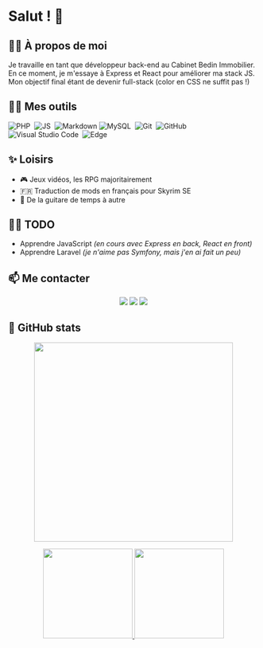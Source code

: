 # Salut ! 👋

## 👨‍💼 À propos de moi
Je travaille en tant que développeur back-end au Cabinet Bedin Immobilier. </br>
En ce moment, je m'essaye à Express et React pour améliorer ma stack JS. </br>
Mon objectif final étant de devenir full-stack (color en CSS ne suffit pas !)

## 👨‍💻 Mes outils
![PHP](https://img.shields.io/badge/php-%23777BB4.svg?style=for-the-badge&logo=php&logoColor=white)&nbsp;
![JS](https://img.shields.io/badge/JavaScript-F7DF1E?style=for-the-badge&logo=javascript&logoColor=black)&nbsp;
![Markdown](https://img.shields.io/badge/Markdown-%23000000.svg?style=for-the-badge&logo=markdown&logoColor=white)
![MySQL](https://img.shields.io/badge/MySQL-4479A1?style=for-the-badge&logo=mysql&logoColor=fff)&nbsp;
![Git](https://img.shields.io/badge/git-%23F05033.svg?style=for-the-badge&logo=git&logoColor=white)&nbsp;
![GitHub](https://img.shields.io/badge/github-%23121011.svg?style=for-the-badge&logo=github&logoColor=white)&nbsp;
![Visual Studio Code](https://custom-icon-badges.demolab.com/badge/Visual%20Studio%20Code-0078d7.svg?style=for-the-badge&logo=vsc&logoColor=white)&nbsp;
![Edge](https://img.shields.io/badge/Edge-0078D7?style=for-the-badge&logo=Microsoft-edge&logoColor=white)

## ✨ Loisirs
- 🎮 Jeux vidéos, les RPG majoritairement
- 🇫🇷 Traduction de mods en français pour Skyrim SE
- 🎸 De la guitare de temps à autre

## 👨‍🎓 TODO
- Apprendre JavaScript *(en cours avec Express en back, React en front)*
- Apprendre Laravel *(je n'aime pas Symfony, mais j'en ai fait un peu)*

## 📫 Me contacter
<p align="center">
  <a href="http://samson.svein.free.fr/"><img src="https://img.shields.io/badge/Portfolio-%23000000.svg?style=for-the-badge&logo=firefox&logoColor=#FF7139"></a>
  <a href="https://www.linkedin.com/in/svein-samson/"><img src="https://img.shields.io/badge/linkedin-%230077B5.svg?style=for-the-badge&logo=linkedin&logoColor=white"></a>
  <a href="mailto:samson.svein@gmail.com"><img src="https://img.shields.io/badge/Gmail-D14836?style=for-the-badge&logo=gmail&logoColor=white"></a>
</p>

## 💾 GitHub stats
<p align="center">
  <img height="400em" src="https://github-profile-trophy.vercel.app/?username=faarok&column=3&theme=radical"/>
</p>

<p align="center">
  <a href="https://github.com/Faarok">
    <img height="180rem" src="https://github-readme-stats.vercel.app/api?username=Faarok&show_icons=true&theme=radical">
    <img height="180rem" src="https://github-readme-stats.vercel.app/api/top-langs/?username=Faarok&langs_count=8&layout=compact&show_icons=true&theme=radical">
  </a>
</p>
